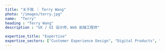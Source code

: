```yaml
---
title: "关于我 ｜ Terry Wang"
photo: "/images/terry.jpg"
name:  "Terry"
heading : "Terry Wang"
description : "UX / UI 设计师，Web 前端工程师"

expertise_title: "Expertise"
expertise_sectors: ["Customer Experience Design", "Digital Products", "Development", "Campaign & Content", "Employer Branding", "Animation & Motion Graphics", "Packaging & Product Design", "Retail & Spacial", "Print & Editorial Design", "Concept/Text", "Information Design"]
---
```


